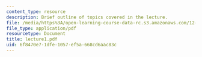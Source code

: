```yaml
---
content_type: resource
description: Brief outline of topics covered in the lecture.
file: /media/https%3A/open-learning-course-data-rc.s3.amazonaws.com/12-800-fluid-dynamics-of-the-atmosphere-and-ocean-fall-2004/6f8470e71dfe1057ef5a668cd6aac83c_lecture1.pdf
file_type: application/pdf
resourcetype: Document
title: lecture1.pdf
uid: 6f8470e7-1dfe-1057-ef5a-668cd6aac83c
---
```


